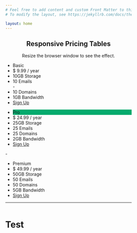 ```yaml
---
# Feel free to add content and custom Front Matter to this file.
# To modify the layout, see https://jekyllrb.com/docs/themes/#overriding-theme-defaults

layout: home
---
```



<html>
<head>
<meta name="viewport" content="width=device-width, initial-scale=1.0">
<style>
* {
  box-sizing: border-box;
}

.columns-pricebox {
  float: left;
  width: 33.3%;
  padding: 8px;
}

.price-pricebox {
  list-style-type: none;
  border: 1px solid #eee;
  margin: 0;
  padding: 0;
  -webkit-transition: 0.3s;
  transition: 0.3s;
}

.price-pricebox:hover {
  box-shadow: 0 8px 12px 0 rgba(0,0,0,0.2)
}

.price-pricebox .header-pricebox {
  background-color: #111;
  color: white;
  font-size: 25px;
}

.price-pricebox li {
  border-bottom: 1px solid #eee;
  padding: 20px;
  text-align: center;
}

.price-pricebox .grey {
  background-color: #eee;
  font-size: 20px;
}

.button-pricebox {
  background-color: #04AA6D;
  border: none;
  color: white;
  padding: 10px 25px;
  text-align: center;
  text-decoration: none;
  font-size: 18px;
}

@media only screen and (max-width: 600px) {
  .columns-pricebox {
    width: 100%;
  }
}

</style>
</head>
<body>

<h2 style="text-align:center">Responsive Pricing Tables</h2>
<p style="text-align:center">Resize the browser window to see the effect.</p>


<div class="columns-pricebox">
  <ul class="price-pricebox">
    <li class="header-pricebox">Basic</li>
    <li class="grey">$ 9.99 / year</li>
    <li>10GB Storage</li>
    <li>10 Emails</li>-
    <li>10 Domains</li>
    <li>1GB Bandwidth</li>
    <li class="grey"><a href="#" class="button-pricebox">Sign Up</a></li>
  </ul>
</div>

<div class="columns-pricebox">
  <ul class="price-pricebox">
    <li class="header-pricebox" style="background-color:#04AA6D">Pro</li>
    <li class="grey">$ 24.99 / year</li>
    <li>25GB Storage</li>
    <li>25 Emails</li>
    <li>25 Domains</li>
    <li>2GB Bandwidth</li>
    <li class="grey"><a href="#" class="button-pricebox">Sign Up</a></li>
  </ul>-
</div>

<div class="columns-pricebox">
  <ul class="price-pricebox">
    <li class="header-pricebox">Premium</li>
    <li class="grey">$ 49.99 / year</li>
    <li>50GB Storage</li>
    <li>50 Emails</li>
    <li>50 Domains</li>
    <li>5GB Bandwidth</li>
    <li class="grey"><a href="#" class="button-pricebox">Sign Up</a></li>
  </ul>
</div>
	


<hr style="border:1px">


<div style="float: left">
<h1>Test</h1>
</div>




</body>
</html>
